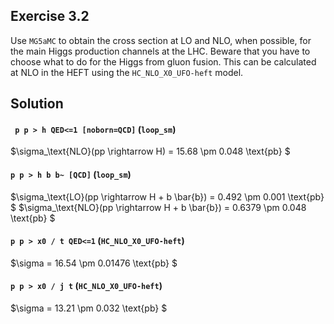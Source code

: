 ## Exercise 3.2
Use `MG5aMC` to obtain the cross section at LO and NLO, when possible,
for the main Higgs production channels at the LHC. Beware that you have to
choose what to do for the Higgs from gluon fusion.
This can be calculated at NLO in the HEFT using the `HC_NLO_X0_UFO-heft` model.

## Solution

#### ` p p > h QED<=1 [noborn=QCD]` (`loop_sm`)

$\sigma_\text{NLO}(pp \rightarrow H) = 15.68 \pm 0.048  \text{pb} $


#### `p p > h b b~ [QCD]` (`loop_sm`)
$\sigma_\text{LO}(pp \rightarrow H + b \bar{b}) = 0.492 \pm 0.001  \text{pb} $
$\sigma_\text{NLO}(pp \rightarrow H + b \bar{b}) = 0.6379 \pm 0.048  \text{pb} $

#### `p p > x0 / t QED<=1` (`HC_NLO_X0_UFO-heft`)
$\sigma = 16.54 \pm 0.01476  \text{pb} $

#### `p p > x0 / j t` (`HC_NLO_X0_UFO-heft`)
$\sigma = 13.21 \pm 0.032  \text{pb} $
